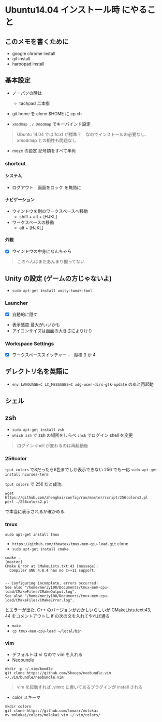 # Ubuntu14.04 インストール時 にやること
## このメモを書くために
- google chrome install
- git install
- haroopad install

## 基本設定
- ノーパソの時は
  - tachpad 二本指
- git home を clone $HOME に cp ch

- `xmodmap ./.Xmodmap` でキーバインド設定
> Ubuntu 14.04 では fcixt が標準？　なのでインストールの必要なし. xmodmap との相性も問題なし
- mozc の設定 記号類をすべて半角

### shortcut

#### システム
- ログアウト　画面をロック を無効に

#### ナビゲーション
- ウインドウを別のワークスペースへ移動
	- shift + alt + [HJKL]
- ワークスペースの移動
	- alt + [HJKL]
#### 外観
- [x] ウインドウの中身になんちゃら

>このへんはまだあんまり掘ってない

## Unity の設定 (ゲームの方じゃないよ)

- `sudo apt-get install unity-tweak-tool `

### Launcher
- [x] 自動的に隠す　
- 表示感度 最大がいいかも
- アイコンサイズは画面の大きさによりけり
### Workspace Settings
- [x] ワークスペーススイッチャー
-　縦横 3 か 4


## デレクトリ名を英語に
- `env LANGUAGE=C LC_MESSAGES=C xdg-user-dirs-gtk-update` のあと再起動

## シェル

## zsh
- `sudo apt-get install zsh`
- `which zsh` で zsh の場所をしらべ `chsh` でログイン shell を変更
> ログイン shell が変わるのは再起動後

### 256color
`tput colors` で8だったら8色までしか表示できない 256 でも一応 `sudo apt-get install ncurses-term`

`tput colors` で 256 だと成功.

```
wget https://github.com/zhengkai/config/raw/master/script/256colors2.pl
perl ./256colors2.pl
```
で本当に表示されるか確かめる.


### tmux
```
sudo apt-get install tmux
```

- `https://github.com/thewtex/tmux-mem-cpu-load.git` clone
- `sudo apt-get install cmake`

```
cmake .                                                                                                                                      [master]
CMake Error at CMakeLists.txt:43 (message):
  Compiler GNU 4.8.4 has no C++11 support.


-- Configuring incomplete, errors occurred!
See also "/home/meriy100/Documents/tmux-mem-cpu-load/CMakeFiles/CMakeOutput.log".
See also "/home/meriy100/Documents/tmux-mem-cpu-load/CMakeFiles/CMakeError.log".
```
とエラーが出た. C++ のバージョンがおかしいらしいが CMakeLists.text:43, 44 をコメントアウトし if の次の文を入れてやれば通る
- `make`
- `cp tmux-men-cpu-load ~/local/bin`

### vim

- デフォルトは vi なので vim を入れる
- Neobundle
```
mkdir -p ~/.vim/bundle
git clone https://github.com/Shougo/neobundle.vim ~/.vim/bundle/neobundle.vim
```

>vim を起動すれば .vimrc に書いてあるプラグインが install される

- color スキーマ
```
mkdir colors
git clone https://github.com/tomasr/molokai
mv molokai/colors/molokai.vim ~/.vim/colors/
````


